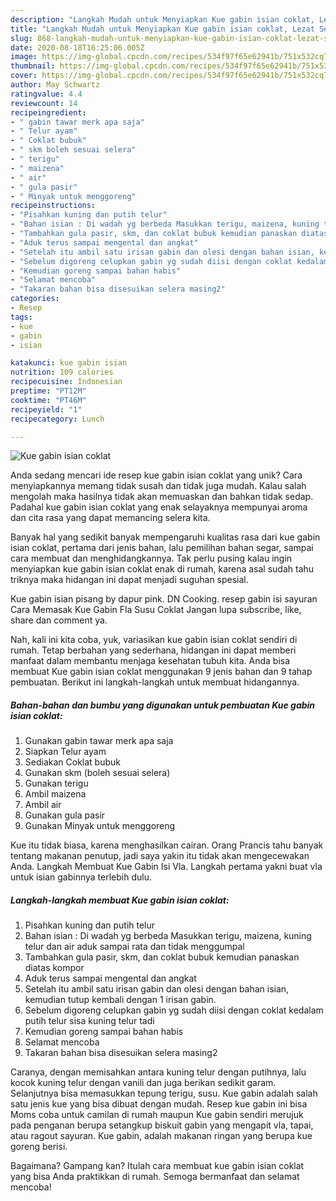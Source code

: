 ```yaml
---
description: "Langkah Mudah untuk Menyiapkan Kue gabin isian coklat, Lezat Sekali"
title: "Langkah Mudah untuk Menyiapkan Kue gabin isian coklat, Lezat Sekali"
slug: 868-langkah-mudah-untuk-menyiapkan-kue-gabin-isian-coklat-lezat-sekali
date: 2020-08-18T16:25:06.005Z
image: https://img-global.cpcdn.com/recipes/534f97f65e62941b/751x532cq70/kue-gabin-isian-coklat-foto-resep-utama.jpg
thumbnail: https://img-global.cpcdn.com/recipes/534f97f65e62941b/751x532cq70/kue-gabin-isian-coklat-foto-resep-utama.jpg
cover: https://img-global.cpcdn.com/recipes/534f97f65e62941b/751x532cq70/kue-gabin-isian-coklat-foto-resep-utama.jpg
author: May Schwartz
ratingvalue: 4.4
reviewcount: 14
recipeingredient:
- " gabin tawar merk apa saja"
- " Telur ayam"
- " Coklat bubuk"
- " skm boleh sesuai selera"
- " terigu"
- " maizena"
- " air"
- " gula pasir"
- " Minyak untuk menggoreng"
recipeinstructions:
- "Pisahkan kuning dan putih telur"
- "Bahan isian : Di wadah yg berbeda Masukkan terigu, maizena, kuning telur dan air aduk sampai rata dan tidak menggumpal"
- "Tambahkan gula pasir, skm, dan coklat bubuk kemudian panaskan diatas kompor"
- "Aduk terus sampai mengental dan angkat"
- "Setelah itu ambil satu irisan gabin dan olesi dengan bahan isian, kemudian tutup kembali dengan 1 irisan gabin."
- "Sebelum digoreng celupkan gabin yg sudah diisi dengan coklat kedalam putih telur sisa kuning telur tadi"
- "Kemudian goreng sampai bahan habis"
- "Selamat mencoba"
- "Takaran bahan bisa disesuikan selera masing2"
categories:
- Resep
tags:
- kue
- gabin
- isian

katakunci: kue gabin isian 
nutrition: 109 calories
recipecuisine: Indonesian
preptime: "PT12M"
cooktime: "PT46M"
recipeyield: "1"
recipecategory: Lunch

---
```



![Kue gabin isian coklat](https://img-global.cpcdn.com/recipes/534f97f65e62941b/751x532cq70/kue-gabin-isian-coklat-foto-resep-utama.jpg)

Anda sedang mencari ide resep kue gabin isian coklat yang unik? Cara menyiapkannya memang tidak susah dan tidak juga mudah. Kalau salah mengolah maka hasilnya tidak akan memuaskan dan bahkan tidak sedap. Padahal kue gabin isian coklat yang enak selayaknya mempunyai aroma dan cita rasa yang dapat memancing selera kita.

Banyak hal yang sedikit banyak mempengaruhi kualitas rasa dari kue gabin isian coklat, pertama dari jenis bahan, lalu pemilihan bahan segar, sampai cara membuat dan menghidangkannya. Tak perlu pusing kalau ingin menyiapkan kue gabin isian coklat enak di rumah, karena asal sudah tahu triknya maka hidangan ini dapat menjadi suguhan spesial.

Kue gabin isian pisang by dapur pink. DN Cooking. resep gabin isi sayuran Cara Memasak Kue Gabin Fla Susu Coklat Jangan lupa subscribe, like, share dan comment ya.


Nah, kali ini kita coba, yuk, variasikan kue gabin isian coklat sendiri di rumah. Tetap berbahan yang sederhana, hidangan ini dapat memberi manfaat dalam membantu menjaga kesehatan tubuh kita. Anda bisa membuat Kue gabin isian coklat menggunakan 9 jenis bahan dan 9 tahap pembuatan. Berikut ini langkah-langkah untuk membuat hidangannya.

<!--inarticleads1-->

##### Bahan-bahan dan bumbu yang digunakan untuk pembuatan Kue gabin isian coklat:

1. Gunakan  gabin tawar merk apa saja
1. Siapkan  Telur ayam
1. Sediakan  Coklat bubuk
1. Gunakan  skm (boleh sesuai selera)
1. Gunakan  terigu
1. Ambil  maizena
1. Ambil  air
1. Gunakan  gula pasir
1. Gunakan  Minyak untuk menggoreng


Kue itu tidak biasa, karena menghasilkan cairan. Orang Prancis tahu banyak tentang makanan penutup, jadi saya yakin itu tidak akan mengecewakan Anda. Langkah Membuat Kue Gabin Isi Vla. Langkah pertama yakni buat vla untuk isian gabinnya terlebih dulu. 

<!--inarticleads2-->

##### Langkah-langkah membuat Kue gabin isian coklat:

1. Pisahkan kuning dan putih telur
1. Bahan isian : Di wadah yg berbeda Masukkan terigu, maizena, kuning telur dan air aduk sampai rata dan tidak menggumpal
1. Tambahkan gula pasir, skm, dan coklat bubuk kemudian panaskan diatas kompor
1. Aduk terus sampai mengental dan angkat
1. Setelah itu ambil satu irisan gabin dan olesi dengan bahan isian, kemudian tutup kembali dengan 1 irisan gabin.
1. Sebelum digoreng celupkan gabin yg sudah diisi dengan coklat kedalam putih telur sisa kuning telur tadi
1. Kemudian goreng sampai bahan habis
1. Selamat mencoba
1. Takaran bahan bisa disesuikan selera masing2


Caranya, dengan memisahkan antara kuning telur dengan putihnya, lalu kocok kuning telur dengan vanili dan juga berikan sedikit garam. Selanjutnya bisa memasukkan tepung terigu, susu. Kue gabin adalah salah satu jenis kue yang bisa dibuat dengan mudah. Resep kue gabin ini bisa Moms coba untuk camilan di rumah maupun Kue gabin sendiri merujuk pada penganan berupa setangkup biskuit gabin yang mengapit vla, tapai, atau ragout sayuran. Kue gabin, adalah makanan ringan yang berupa kue goreng berisi. 

Bagaimana? Gampang kan? Itulah cara membuat kue gabin isian coklat yang bisa Anda praktikkan di rumah. Semoga bermanfaat dan selamat mencoba!
